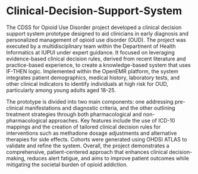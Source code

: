# Clinical-Decision-Support-System
The CDSS for Opioid Use Disorder project developed a clinical decision support system prototype designed to aid clinicians in early diagnosis and personalized management of opioid use disorder (OUD). The project was executed by a multidisciplinary team within the Department of Health Informatics at IUPUI under expert guidance. It focused on leveraging evidence-based clinical decision rules, derived from recent literature and practice-based experience, to create a knowledge-based system that uses IF-THEN logic. Implemented within the OpenEMR platform, the system integrates patient demographics, medical history, laboratory tests, and other clinical indicators to identify individuals at high risk for OUD, particularly among young adults aged 18-25.

The prototype is divided into two main components: one addressing pre-clinical manifestations and diagnostic criteria, and the other outlining treatment strategies through both pharmacological and non-pharmacological approaches. Key features include the use of ICD-10 mappings and the creation of tailored clinical decision rules for interventions such as methadone dosage adjustments and alternative therapies for side effects. Cohorts were generated using OHDSI ATLAS to validate and refine the system. Overall, the project demonstrates a comprehensive, patient-centered approach that enhances clinical decision-making, reduces alert fatigue, and aims to improve patient outcomes while mitigating the societal burden of opioid addiction.
